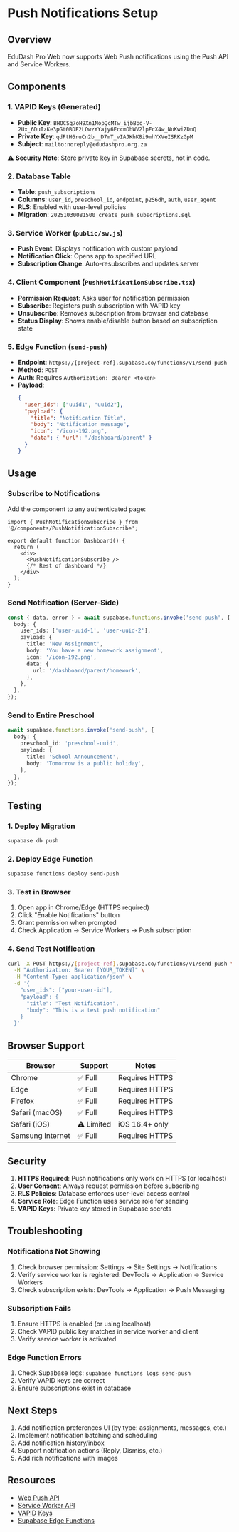 # Push Notifications Setup

## Overview

EduDash Pro Web now supports Web Push notifications using the Push API and Service Workers.

## Components

### 1. VAPID Keys (Generated)
- **Public Key**: `BHOCSq7oH9Xn1NopQcMTw_ijbBpq-V-2Ux_6DuIzKe3pGt0BDF2LOwzYYajy6EccmDhWV2lpFcX4w_NuKwiZDnQ`
- **Private Key**: `qdFtH6ruCn2b__D7mT_vIAJKhK8i9mhYXVeISRKzGpM`
- **Subject**: `mailto:noreply@edudashpro.org.za`

⚠️ **Security Note**: Store private key in Supabase secrets, not in code.

### 2. Database Table
- **Table**: `push_subscriptions`
- **Columns**: `user_id`, `preschool_id`, `endpoint`, `p256dh`, `auth`, `user_agent`
- **RLS**: Enabled with user-level policies
- **Migration**: `20251030081500_create_push_subscriptions.sql`

### 3. Service Worker (`public/sw.js`)
- **Push Event**: Displays notification with custom payload
- **Notification Click**: Opens app to specified URL
- **Subscription Change**: Auto-resubscribes and updates server

### 4. Client Component (`PushNotificationSubscribe.tsx`)
- **Permission Request**: Asks user for notification permission
- **Subscribe**: Registers push subscription with VAPID key
- **Unsubscribe**: Removes subscription from browser and database
- **Status Display**: Shows enable/disable button based on subscription state

### 5. Edge Function (`send-push`)
- **Endpoint**: `https://[project-ref].supabase.co/functions/v1/send-push`
- **Method**: `POST`
- **Auth**: Requires `Authorization: Bearer <token>`
- **Payload**:
  ```json
  {
    "user_ids": ["uuid1", "uuid2"],
    "payload": {
      "title": "Notification Title",
      "body": "Notification message",
      "icon": "/icon-192.png",
      "data": { "url": "/dashboard/parent" }
    }
  }
  ```

## Usage

### Subscribe to Notifications

Add the component to any authenticated page:

```tsx
import { PushNotificationSubscribe } from '@/components/PushNotificationSubscribe';

export default function Dashboard() {
  return (
    <div>
      <PushNotificationSubscribe />
      {/* Rest of dashboard */}
    </div>
  );
}
```

### Send Notification (Server-Side)

```typescript
const { data, error } = await supabase.functions.invoke('send-push', {
  body: {
    user_ids: ['user-uuid-1', 'user-uuid-2'],
    payload: {
      title: 'New Assignment',
      body: 'You have a new homework assignment',
      icon: '/icon-192.png',
      data: {
        url: '/dashboard/parent/homework',
      },
    },
  },
});
```

### Send to Entire Preschool

```typescript
await supabase.functions.invoke('send-push', {
  body: {
    preschool_id: 'preschool-uuid',
    payload: {
      title: 'School Announcement',
      body: 'Tomorrow is a public holiday',
    },
  },
});
```

## Testing

### 1. Deploy Migration
```bash
supabase db push
```

### 2. Deploy Edge Function
```bash
supabase functions deploy send-push
```

### 3. Test in Browser
1. Open app in Chrome/Edge (HTTPS required)
2. Click "Enable Notifications" button
3. Grant permission when prompted
4. Check Application → Service Workers → Push subscription

### 4. Send Test Notification
```bash
curl -X POST https://[project-ref].supabase.co/functions/v1/send-push \
  -H "Authorization: Bearer [YOUR_TOKEN]" \
  -H "Content-Type: application/json" \
  -d '{
    "user_ids": ["your-user-id"],
    "payload": {
      "title": "Test Notification",
      "body": "This is a test push notification"
    }
  }'
```

## Browser Support

| Browser | Support | Notes |
|---------|---------|-------|
| Chrome | ✅ Full | Requires HTTPS |
| Edge | ✅ Full | Requires HTTPS |
| Firefox | ✅ Full | Requires HTTPS |
| Safari (macOS) | ✅ Full | Requires HTTPS |
| Safari (iOS) | ⚠️ Limited | iOS 16.4+ only |
| Samsung Internet | ✅ Full | Requires HTTPS |

## Security

1. **HTTPS Required**: Push notifications only work on HTTPS (or localhost)
2. **User Consent**: Always request permission before subscribing
3. **RLS Policies**: Database enforces user-level access control
4. **Service Role**: Edge Function uses service role for sending
5. **VAPID Keys**: Private key stored in Supabase secrets

## Troubleshooting

### Notifications Not Showing
1. Check browser permission: Settings → Site Settings → Notifications
2. Verify service worker is registered: DevTools → Application → Service Workers
3. Check subscription exists: DevTools → Application → Push Messaging

### Subscription Fails
1. Ensure HTTPS is enabled (or using localhost)
2. Check VAPID public key matches in service worker and client
3. Verify service worker is activated

### Edge Function Errors
1. Check Supabase logs: `supabase functions logs send-push`
2. Verify VAPID keys are correct
3. Ensure subscriptions exist in database

## Next Steps

1. Add notification preferences UI (by type: assignments, messages, etc.)
2. Implement notification batching and scheduling
3. Add notification history/inbox
4. Support notification actions (Reply, Dismiss, etc.)
5. Add rich notifications with images

## Resources

- [Web Push API](https://developer.mozilla.org/en-US/docs/Web/API/Push_API)
- [Service Worker API](https://developer.mozilla.org/en-US/docs/Web/API/Service_Worker_API)
- [VAPID Keys](https://blog.mozilla.org/services/2016/04/04/using-vapid-with-webpush/)
- [Supabase Edge Functions](https://supabase.com/docs/guides/functions)
